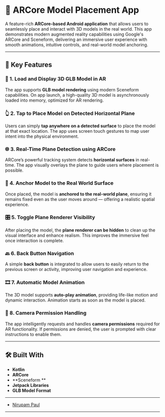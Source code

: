 # 🚀 ARCore Model Placement App

A feature-rich **ARCore-based Android application** that allows users to seamlessly place and interact with 3D models in the real world. This app demonstrates modern augmented reality capabilities using Google's ARCore and Sceneform, delivering an immersive user experience with smooth animations, intuitive controls, and real-world model anchoring.

---

## 📌 Key Features

### 🧊 1. Load and Display 3D GLB Model in AR
The app supports **GLB model rendering** using modern Sceneform capabilities. On app launch, a high-quality 3D model is asynchronously loaded into memory, optimized for AR rendering.

### 👆 2. Tap to Place Model on Detected Horizontal Plane
Users can simply **tap anywhere on a detected surface** to place the model at that exact location. The app uses screen touch gestures to map user intent into the physical environment.

### 🌐 3. Real-Time Plane Detection using ARCore
ARCore’s powerful tracking system detects **horizontal surfaces** in real-time. The app visually overlays the plane to guide users where placement is possible.

### 📍 4. Anchor Model to the Real World Surface
Once placed, the model is **anchored to the real-world plane**, ensuring it remains fixed even as the user moves around — offering a realistic spatial experience.

### 🎛️ 5. Toggle Plane Renderer Visibility
After placing the model, the **plane renderer can be hidden** to clean up the visual interface and enhance realism. This improves the immersive feel once interaction is complete.

### 🔙 6. Back Button Navigation
A simple **back button** is integrated to allow users to easily return to the previous screen or activity, improving user navigation and experience.

### 🎞️ 7. Automatic Model Animation
The 3D model supports **auto-play animation**, providing life-like motion and dynamic interaction. Animation starts as soon as the model is placed.

### 📸 8. Camera Permission Handling
The app intelligently requests and handles **camera permissions** required for AR functionality. If permissions are denied, the user is prompted with clear instructions to enable them.

---

## 🛠️ Built With

- **Kotlin**
- **ARCore**
- **Sceneform **
- **Jetpack Libraries**
- **GLB Model Format**

---


- [Nirupam Paul](https://github.com/101paul)

---

